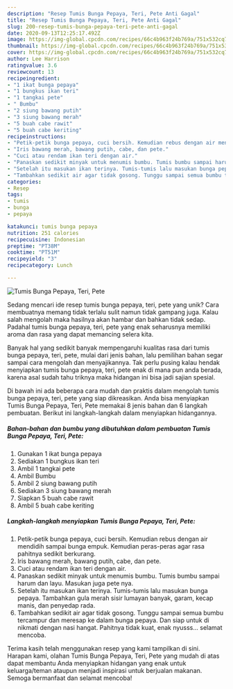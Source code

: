```yaml
---
description: "Resep Tumis Bunga Pepaya, Teri, Pete Anti Gagal"
title: "Resep Tumis Bunga Pepaya, Teri, Pete Anti Gagal"
slug: 200-resep-tumis-bunga-pepaya-teri-pete-anti-gagal
date: 2020-09-13T12:25:17.492Z
image: https://img-global.cpcdn.com/recipes/66c4b963f24b769a/751x532cq70/tumis-bunga-pepaya-teri-pete-foto-resep-utama.jpg
thumbnail: https://img-global.cpcdn.com/recipes/66c4b963f24b769a/751x532cq70/tumis-bunga-pepaya-teri-pete-foto-resep-utama.jpg
cover: https://img-global.cpcdn.com/recipes/66c4b963f24b769a/751x532cq70/tumis-bunga-pepaya-teri-pete-foto-resep-utama.jpg
author: Lee Harrison
ratingvalue: 3.6
reviewcount: 13
recipeingredient:
- "1 ikat bunga pepaya"
- "1 bungkus ikan teri"
- "1 tangkai pete"
- " Bumbu"
- "2 siung bawang putih"
- "3 siung bawang merah"
- "5 buah cabe rawit"
- "5 buah cabe keriting"
recipeinstructions:
- "Petik-petik bunga pepaya, cuci bersih. Kemudian rebus dengan air mendidih sampai bunga empuk. Kemudian peras-peras agar rasa pahitnya sedikit berkurang."
- "Iris bawang merah, bawang putih, cabe, dan pete."
- "Cuci atau rendam ikan teri dengan air."
- "Panaskan sedikit minyak untuk menumis bumbu. Tumis bumbu sampai harum dan layu. Masukan juga pete nya."
- "Setelah itu masukan ikan terinya. Tumis-tumis lalu masukan bunga pepaya. Tambahkan gula merah sisir lumayan banyak, garam, kecap manis, dan penyedap rada."
- "Tambahkan sedikit air agar tidak gosong. Tunggu sampai semua bumbu tercampur dan meresap ke dalam bunga pepaya. Dan siap untuk di nikmati dengan nasi hangat. Pahitnya tidak kuat, enak nyusss... selamat mencoba."
categories:
- Resep
tags:
- tumis
- bunga
- pepaya

katakunci: tumis bunga pepaya 
nutrition: 251 calories
recipecuisine: Indonesian
preptime: "PT38M"
cooktime: "PT51M"
recipeyield: "3"
recipecategory: Lunch

---
```



![Tumis Bunga Pepaya, Teri, Pete](https://img-global.cpcdn.com/recipes/66c4b963f24b769a/751x532cq70/tumis-bunga-pepaya-teri-pete-foto-resep-utama.jpg)

Sedang mencari ide resep tumis bunga pepaya, teri, pete yang unik? Cara membuatnya memang tidak terlalu sulit namun tidak gampang juga. Kalau salah mengolah maka hasilnya akan hambar dan bahkan tidak sedap. Padahal tumis bunga pepaya, teri, pete yang enak seharusnya memiliki aroma dan rasa yang dapat memancing selera kita.



Banyak hal yang sedikit banyak mempengaruhi kualitas rasa dari tumis bunga pepaya, teri, pete, mulai dari jenis bahan, lalu pemilihan bahan segar sampai cara mengolah dan menyajikannya. Tak perlu pusing kalau hendak menyiapkan tumis bunga pepaya, teri, pete enak di mana pun anda berada, karena asal sudah tahu triknya maka hidangan ini bisa jadi sajian spesial.


Di bawah ini ada beberapa cara mudah dan praktis dalam mengolah tumis bunga pepaya, teri, pete yang siap dikreasikan. Anda bisa menyiapkan Tumis Bunga Pepaya, Teri, Pete memakai 8 jenis bahan dan 6 langkah pembuatan. Berikut ini langkah-langkah dalam menyiapkan hidangannya.

<!--inarticleads1-->

##### Bahan-bahan dan bumbu yang dibutuhkan dalam pembuatan Tumis Bunga Pepaya, Teri, Pete:

1. Gunakan 1 ikat bunga pepaya
1. Sediakan 1 bungkus ikan teri
1. Ambil 1 tangkai pete
1. Ambil  Bumbu
1. Ambil 2 siung bawang putih
1. Sediakan 3 siung bawang merah
1. Siapkan 5 buah cabe rawit
1. Ambil 5 buah cabe keriting




<!--inarticleads2-->

##### Langkah-langkah menyiapkan Tumis Bunga Pepaya, Teri, Pete:

1. Petik-petik bunga pepaya, cuci bersih. Kemudian rebus dengan air mendidih sampai bunga empuk. Kemudian peras-peras agar rasa pahitnya sedikit berkurang.
1. Iris bawang merah, bawang putih, cabe, dan pete.
1. Cuci atau rendam ikan teri dengan air.
1. Panaskan sedikit minyak untuk menumis bumbu. Tumis bumbu sampai harum dan layu. Masukan juga pete nya.
1. Setelah itu masukan ikan terinya. Tumis-tumis lalu masukan bunga pepaya. Tambahkan gula merah sisir lumayan banyak, garam, kecap manis, dan penyedap rada.
1. Tambahkan sedikit air agar tidak gosong. Tunggu sampai semua bumbu tercampur dan meresap ke dalam bunga pepaya. Dan siap untuk di nikmati dengan nasi hangat. Pahitnya tidak kuat, enak nyusss... selamat mencoba.




Terima kasih telah menggunakan resep yang kami tampilkan di sini. Harapan kami, olahan Tumis Bunga Pepaya, Teri, Pete yang mudah di atas dapat membantu Anda menyiapkan hidangan yang enak untuk keluarga/teman ataupun menjadi inspirasi untuk berjualan makanan. Semoga bermanfaat dan selamat mencoba!

